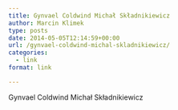 ```yaml
---
title: Gynvael Coldwind Michał Składnikiewicz
author: Marcin Klimek
type: posts
date: 2014-05-05T12:14:59+00:00
url: /gynvael-coldwind-michal-skladnikiewicz/
categories:
  - link
format: link

---
```

Gynvael Coldwind Michał Składnikiewicz